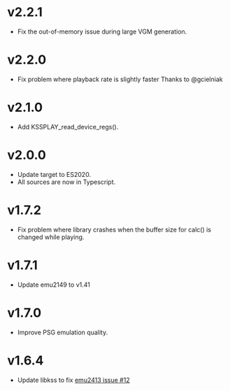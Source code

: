 # v2.2.1
- Fix the out-of-memory issue during large VGM generation.

# v2.2.0
- Fix problem where playback rate is slightly faster Thanks to @gcielniak
 
# v2.1.0
- Add KSSPLAY_read_device_regs().

# v2.0.0
- Update target to ES2020.
- All sources are now in Typescript.

# v1.7.2
- Fix problem where library crashes when the buffer size for calc() is changed while playing.

# v1.7.1
- Update emu2149 to v1.41

# v1.7.0
- Improve PSG emulation quality.

# v1.6.4
- Update libkss to fix [emu2413 issue #12](https://github.com/digital-sound-antiques/emu2413/issues/12)
